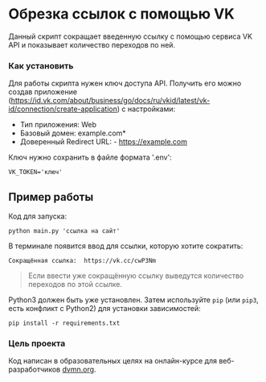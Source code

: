 # Обрезка ссылок с помощью VK

Данный скрипт сокращает введенную ссылку с помощью сервиса VK API и показывает количество переходов по ней.

### Как установить

Для работы скрипта нужен ключ доступа API. Получить его можно создав приложение (https://id.vk.com/about/business/go/docs/ru/vkid/latest/vk-id/connection/create-application) c настройками:

- Тип приложения: Web
- Базовый домен: example.com*
- Доверенный Redirect URL:  - https://example.com 

Ключ нужно сохранить в файле формата '.env':
```
VK_TOKEN='ключ'
```
## Пример работы
Код для запуска:
```
python main.py 'ссылка на сайт' 
```
В терминале появится ввод для ссылки, которую хотите сократить:
```
Сокращённая ссылка:  https://vk.cc/cwP3Nm
```
> Если ввести уже сокращённую ссылку выведутся количество переходов по этой ссылке. 



Python3 должен быть уже установлен. 
Затем используйте `pip` (или `pip3`, есть конфликт с Python2) для установки зависимостей:
```
pip install -r requirements.txt
```

### Цель проекта

Код написан в образовательных целях на онлайн-курсе для веб-разработчиков [dvmn.org](https://dvmn.org/).
